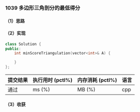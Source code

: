 ### 1039 多边形三角剖分的最低得分

#### （1）思路

#### （2）实现

```cpp
class Solution {
public:
    int minScoreTriangulation(vector<int>& A) {

    }
};
```

| 提交结果 | 执行用时 (pctl%) | 内存消耗 (pctl%) | 语言 |
|:---------|:-----------------|:-----------------|:-----|
| 通过     |  ms (%)   |  MB (%)  | cpp  |

#### （3）收获

